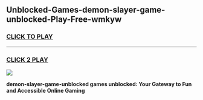 
## Unblocked-Games-demon-slayer-game-unblocked-Play-Free-wmkyw
<h3>
<a href="https://premium76.site?title=demon-slayer-game-unblocked&ref=23A">CLICK TO PLAY</a></h3>
<hr>

<h3>
<a href="https://premium76.site?title=demon-slayer-game-unblocked&ref=23A">CLICK 2 PLAY</a>
  
</h3>

<a href="https://premium76.site?title=demon-slayer-game-unblocked&ref=23A"><img src="https://clearcache.store/games.png"></a>


**demon-slayer-game-unblocked games unblocked: Your Gateway to Fun and Accessible Online Gaming**

